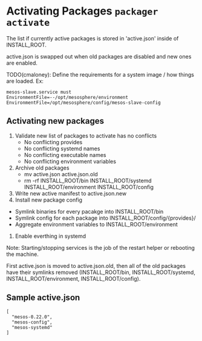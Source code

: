 # Activating Packages `packager activate`

The list if currently active packages is stored in 'active.json' inside of INSTALL_ROOT.

active.json is swapped out when old packages are disabled and new ones are
enabled.

TODO(cmaloney): Define the requirements for a system image / how things are loaded. Ex:

```
mesos-slave.service must
EnvironmentFile=--/opt/mesosphere/environment
EnvironmentFile=/opt/mesosphere/config/mesos-slave-config
```

## Activating new packages

1. Validate new list of packages to activate has no conflicts
   - No conflicting provides
   - No conflicting systemd names
   - No conflicting executable names
   - No conflicting environment variables
1. Archive old packages
   - mv active.json active.json.old
   - rm -rf INSTALL_ROOT/bin INSTALL_ROOT/systemd INSTALL_ROOT/environment INSTALL_ROOT/config
1. Write new active manifest to active.json.new
1. Install new package config
  - Symlink binaries for every pacakge into INSTALL_ROOT/bin
  - Symlink config for each package into INSTALL_ROOT/config/{provides}/
  - Aggregate environment variables to INSTALL_ROOT/environment
1. Enable everthing in systemd

Note: Starting/stopping services is the job of the restart helper or rebooting the machine.

First active.json is moved to active.json.old, then all of the old
packages have their symlinks removed (INSTALL_ROOT/bin, INSTALL_ROOT/systemd,
  INSTALL_ROOT/environment, INSTALL_ROOT/config).


## Sample active.json
```
[
  "mesos-0.22.0",
  "mesos-config",
  "mesos-systemd"
]
```
